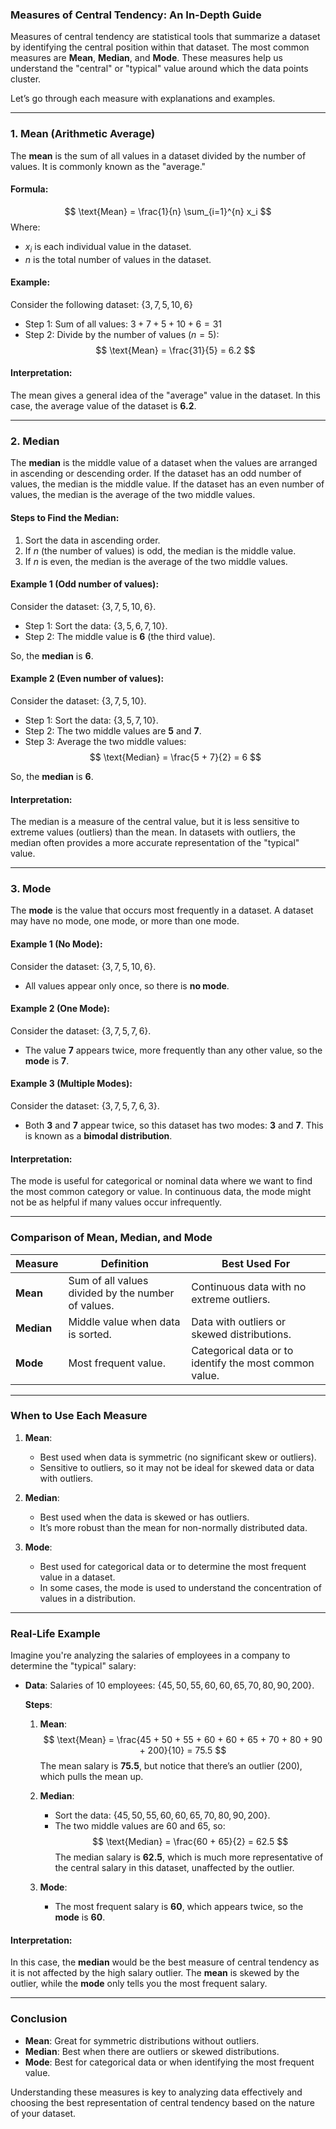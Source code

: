 ### **Measures of Central Tendency: An In-Depth Guide**

Measures of central tendency are statistical tools that summarize a dataset by identifying the central position within that dataset. The most common measures are **Mean**, **Median**, and **Mode**. These measures help us understand the "central" or "typical" value around which the data points cluster.

Let’s go through each measure with explanations and examples.

---

### **1. Mean (Arithmetic Average)**
The **mean** is the sum of all values in a dataset divided by the number of values. It is commonly known as the "average."

#### **Formula**:
$$
\text{Mean} = \frac{1}{n} \sum_{i=1}^{n} x_i
$$
Where:
- $x_i$ is each individual value in the dataset.
- $n$ is the total number of values in the dataset.

#### **Example**:
Consider the following dataset: $\{3, 7, 5, 10, 6\}$

- Step 1: Sum of all values: $3 + 7 + 5 + 10 + 6 = 31$
- Step 2: Divide by the number of values ($n = 5$):
  $$
  \text{Mean} = \frac{31}{5} = 6.2
  $$

#### **Interpretation**:
The mean gives a general idea of the "average" value in the dataset. In this case, the average value of the dataset is **6.2**.

---

### **2. Median**
The **median** is the middle value of a dataset when the values are arranged in ascending or descending order. If the dataset has an odd number of values, the median is the middle value. If the dataset has an even number of values, the median is the average of the two middle values.

#### **Steps to Find the Median**:
1. Sort the data in ascending order.
2. If $n$ (the number of values) is odd, the median is the middle value.
3. If $n$ is even, the median is the average of the two middle values.

#### **Example 1 (Odd number of values)**:
Consider the dataset: $\{3, 7, 5, 10, 6\}$.

- Step 1: Sort the data: $\{3, 5, 6, 7, 10\}$.
- Step 2: The middle value is **6** (the third value).

So, the **median** is **6**.

#### **Example 2 (Even number of values)**:
Consider the dataset: $\{3, 7, 5, 10\}$.

- Step 1: Sort the data: $\{3, 5, 7, 10\}$.
- Step 2: The two middle values are **5** and **7**.
- Step 3: Average the two middle values:
  $$
  \text{Median} = \frac{5 + 7}{2} = 6
  $$

So, the **median** is **6**.

#### **Interpretation**:
The median is a measure of the central value, but it is less sensitive to extreme values (outliers) than the mean. In datasets with outliers, the median often provides a more accurate representation of the "typical" value.

---

### **3. Mode**
The **mode** is the value that occurs most frequently in a dataset. A dataset may have no mode, one mode, or more than one mode.

#### **Example 1 (No Mode)**:
Consider the dataset: $\{3, 7, 5, 10, 6\}$.
- All values appear only once, so there is **no mode**.

#### **Example 2 (One Mode)**:
Consider the dataset: $\{3, 7, 5, 7, 6\}$.
- The value **7** appears twice, more frequently than any other value, so the **mode** is **7**.

#### **Example 3 (Multiple Modes)**:
Consider the dataset: $\{3, 7, 5, 7, 6, 3\}$.
- Both **3** and **7** appear twice, so this dataset has two modes: **3** and **7**. This is known as a **bimodal distribution**.

#### **Interpretation**:
The mode is useful for categorical or nominal data where we want to find the most common category or value. In continuous data, the mode might not be as helpful if many values occur infrequently.

---

### **Comparison of Mean, Median, and Mode**
| Measure         | Definition                                                | Best Used For                                           |
|-----------------|-----------------------------------------------------------|---------------------------------------------------------|
| **Mean**        | Sum of all values divided by the number of values.        | Continuous data with no extreme outliers.               |
| **Median**      | Middle value when data is sorted.                         | Data with outliers or skewed distributions.             |
| **Mode**        | Most frequent value.                                      | Categorical data or to identify the most common value.  |

---

### **When to Use Each Measure**
1. **Mean**:
   - Best used when data is symmetric (no significant skew or outliers).
   - Sensitive to outliers, so it may not be ideal for skewed data or data with outliers.
   
2. **Median**:
   - Best used when the data is skewed or has outliers.
   - It’s more robust than the mean for non-normally distributed data.
   
3. **Mode**:
   - Best used for categorical data or to determine the most frequent value in a dataset.
   - In some cases, the mode is used to understand the concentration of values in a distribution.

---

### **Real-Life Example**
Imagine you're analyzing the salaries of employees in a company to determine the "typical" salary:
- **Data**: Salaries of 10 employees: $\{45, 50, 55, 60, 60, 65, 70, 80, 90, 200\}$.
  
  **Steps**:
  
  1. **Mean**:
     $$
     \text{Mean} = \frac{45 + 50 + 55 + 60 + 60 + 65 + 70 + 80 + 90 + 200}{10} = 75.5
     $$
     The mean salary is **75.5**, but notice that there’s an outlier (200), which pulls the mean up.

  2. **Median**:
     - Sort the data: $\{45, 50, 55, 60, 60, 65, 70, 80, 90, 200\}$.
     - The two middle values are 60 and 65, so:
       $$
       \text{Median} = \frac{60 + 65}{2} = 62.5
       $$
     The median salary is **62.5**, which is much more representative of the central salary in this dataset, unaffected by the outlier.

  3. **Mode**:
     - The most frequent salary is **60**, which appears twice, so the **mode** is **60**.

#### **Interpretation**:
In this case, the **median** would be the best measure of central tendency as it is not affected by the high salary outlier. The **mean** is skewed by the outlier, while the **mode** only tells you the most frequent salary.

---

### **Conclusion**
- **Mean**: Great for symmetric distributions without outliers.
- **Median**: Best when there are outliers or skewed distributions.
- **Mode**: Best for categorical data or when identifying the most frequent value.

Understanding these measures is key to analyzing data effectively and choosing the best representation of central tendency based on the nature of your dataset.
